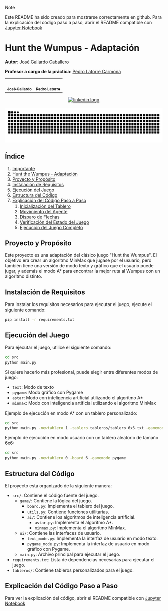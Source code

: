 > [!NOTE]
> Este README ha sido creado para mostrarse correctamente en github. Para la explicación del código paso a paso, abrir el README compatible con [Jupyter Notebook](/README.ipynb)

# Hunt the Wumpus - Adaptación

**Autor**: [José Gallardo Caballero](mailto:jgc1031@alu.ubu.es)

**Profesor a cargo de la práctica**: [Pedro Latorre Carmona](mailto:plcarmona@ubu.es)

<table>
    <tr>
        <td align="center"><a href="https://github.com/Joseleelsuper"><img src="https://github.com/Joseleelsuper.png" width="100px;" alt=""/><br /><sub><b>José Gallardo</b></sub></a></td>
        <td align="center"><a href="https://github.com/platorrecarmona"><img src="https://github.com/platorrecarmona.png" width="100px;" alt=""/><br /><sub><b>Pedro Latorre</b></sub></a></td>
    </tr>
</table>

<div align="center">
    <a href="https://www.linkedin.com/in/jose-gallardo-caballero/"><img src="https://img.shields.io/static/v1?message=LinkedIn&logo=linkedin&label=&color=0077B5&logoColor=white&labelColor=&style=for-the-badge" height="35" alt="linkedin logo"></a>
</div>

<br clear="both">
<img src="https://raw.githubusercontent.com/Joseleelsuper/Joseleelsuper/output/snake.svg" alt="Snake animation" />

## Índice

1. [Importante](#importante)
2. [Hunt the Wumpus - Adaptación](#hunt-the-wumpus---adaptación)
3. [Proyecto y Propósito](#proyecto-y-propósito)
4. [Instalación de Requisitos](#instalación-de-requisitos)
5. [Ejecución del Juego](#ejecución-del-juego)
6. [Estructura del Código](#estructura-del-código)
7. [Explicación del Código Paso a Paso](#explicación-del-código-paso-a-paso)
   1. [Inicialización del Tablero](#inicialización-del-tablero)
   2. [Movimiento del Agente](#movimiento-del-agente)
   3. [Disparo de Flechas](#disparo-de-flechas)
   4. [Verificación del Estado del Juego](#verificación-del-estado-del-juego)
   5. [Ejecución del Juego Completo](#ejecución-del-juego-completo)

## Proyecto y Propósito

Este proyecto es una adaptación del clásico juego "Hunt the Wumpus". El objetivo era crear un algoritmo MinMax que jugase por el usuario, pero también tiene una versión de modo texto y gráfico que el usuario puede jugar, y además el modo A\* para encontrar la mejor ruta al Wumpus con un algoritmo distinto.

## Instalación de Requisitos

Para instalar los requisitos necesarios para ejecutar el juego, ejecute el siguiente comando:

```bash
pip install -r requirements.txt
```

## Ejecución del Juego
Para ejecutar el juego, utilice el siguiente comando:

```bash
cd src
python main.py
```

Si quiere hacerlo más profesional, puede elegir entre diferentes modos de juego:

- `text`: Modo de texto
- `pygame`: Modo gráfico con Pygame
- `astar`: Modo con inteligencia artificial utilizando el algoritmo A\*
- `minmax`: Modo con inteligencia artificial utilizando el algoritmo MinMax

Ejemplo de ejecución en modo A\* con un tablero personalizado:

```bash
cd src
python main.py -newtablero 1 -tablero tableros/tablero_6x6.txt -gamemode astar
```

Ejemplo de ejecución en modo usuario con un tablero aleatorio de tamaño 6x6:

```bash
cd src
python main.py -newtablero 0 -board 6 -gamemode pygame
```

## Estructura del Código
El proyecto está organizado de la siguiente manera:

- `src/`: Contiene el código fuente del juego.
  - `game/`: Contiene la lógica del juego.
    - `board.py`: Implementa el tablero del juego.
    - `utils.py`: Contiene funciones utilitarias.
    - `ai/`: Contiene los algoritmos de inteligencia artificial.
      - `astar.py`: Implementa el algoritmo A\*.
      - `minmax.py`: Implementa el algoritmo MinMax.
  - `ui/`: Contiene las interfaces de usuario.
    - `text_mode.py`: Implementa la interfaz de usuario en modo texto.
    - `pygame_mode.py`: Implementa la interfaz de usuario en modo gráfico con Pygame.
  - `main.py`: Archivo principal para ejecutar el juego.
- `requirements.txt`: Lista de dependencias necesarias para ejecutar el juego.
- `tableros/`: Contiene tableros personalizados para el juego.

## Explicación del Código Paso a Paso

Para ver la explicación del código, abrir el README compatible con [Jupyter Notebook](/README.ipynb)